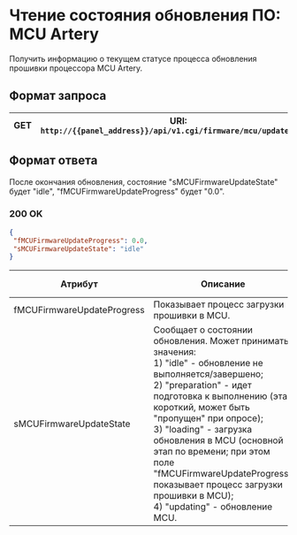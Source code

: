 # Чтение состояния обновления ПО: MCU Artery

Получить информацию о текущем статусе процесса обновления прошивки процессора MCU Artery.

## Формат запроса


| <format style="" color="Blue"> GET </format> | URI: `http://{{panel_address}}/api/v1.cgi/firmware/mcu/update/state` |
|:--------------------------------------------:|----------------------------------------------------------------------|

## Формат ответа
<note>
После окончания обновления, состояние "sMCUFirmwareUpdateState" будет "idle", "fMCUFirmwareUpdateProgress" будет "0.0".
</note>

### <format style="" color="LawnGreen">200 OK</format> 

```JSON
{
 "fMCUFirmwareUpdateProgress": 0.0,
 "sMCUFirmwareUpdateState": "idle"
}
```

| Атрибут                     | Описание                                                                                                                                                                                                                                                                                                                                                                                                                       | Тип данных |
|-----------------------------|--------------------------------------------------------------------------------------------------------------------------------------------------------------------------------------------------------------------------------------------------------------------------------------------------------------------------------------------------------------------------------------------------------------------------------|------------|
| fMCUFirmwareUpdateProgress  | Показывает процесс загрузки прошивки в MCU.                                                                                                                                                                                                                                                                                                                                                                                    | float      |
| sMCUFirmwareUpdateState     | Сообщает о состоянии обновления. Может принимать значения:<br/>1) "idle" - обновление не выполняется/завершено; <br/>2) "preparation" - идет подготовка к выполнению (этап короткий, может быть "пропущен" при опросе);<br/> 3) "loading" - загрузка обновления в MCU (основной этап по времени; при этом поле "fMCUFirmwareUpdateProgress" показывает процесс загрузки прошивки в MCU); <br/> 4) "updating" - обновление MCU. | string     |


